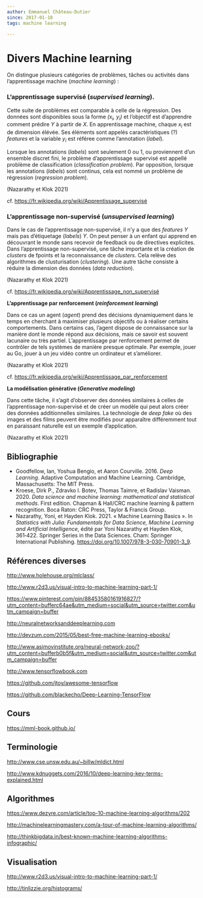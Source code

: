 ```yaml
---
author: Emmanuel Château-Dutier
since: 2017-01-18
tags: machine learning

---
```


# Divers Machine learning

On distingue plusieurs catégories de problèmes, tâches ou activités dans l’apprentissage machine (*machine learning*) :

### L’apprentissage supervisé (*supervised learning*).

Cette suite de problèmes est comparable à celle de la régression. Des données sont disponibles sous la forme *(x<sub>i</sub>, y<sub>i</sub>)* et l’objectif est d’apprendre comment prédire *Y* à partir de *X*. En apprentissage machine, chaque *x<sub>i</sub>* est de dimension élévée. Ses éléments sont appelés caractéristiques (?) *features* et la variable *y<sub>i</sub>* est référee comme l’annotation (*label*).

Lorsque les annotations (*labels*) sont seulement 0 ou 1, ou proviennent d’un ensemble discret fini, le problème d’apprentissage supervisé est appellé problème de classification (*classification problem*). Par opposition, lorsque les annotations (*labels*) sont continus, cela est nommé un problème de régression (*regression problem*).

(Nazarathy et Klok 2021)

cf. <https://fr.wikipedia.org/wiki/Apprentissage_supervisé>

### L’apprentissage non-supervisé (*unsupervised learning*)

Dans le cas de l’apprentissage non-supervisé, il n’y a que des *features* *Y* mais pas d’étiquetage (*labels*) *Y*. On peut penser à un enfant qui apprend en découvrant le monde sans recevoir de feedback ou de directives explicites. Dans l’apprentissage non-supervisé, une tâche importante et la création de *clusters* de fpoints et la reconnaissance de *clusters*. Cela relève des algorithmes de clusturisation (*clustering*). Une autre tâche consiste à réduire la dimension des données (*data reduction*).

(Nazarathy et Klok 2021)

cf. <https://fr.wikipedia.org/wiki/Apprentissage_non_supervisé>

**L’apprentissage par renforcement (*reinforcement learning*)**

Dans ce cas un agent (*agent*) prend des décisions dynamiquement dans le temps en cherchant à maximiser plusieurs objectifs ou à réaliser certains comportements. Dans certains cas, l’agent dispose de connaissance sur la manière dont le monde répond aux décisions, mais ce savoir est souvent lacunaire ou très partiel. L’apprentissage par renforcement permet de contrôler de tels systèmes de manière presque optimale. Par exemple, jouer au Go, jouer à un jeu vidéo contre un ordinateur et s’améliorer.

(Nazarathy et Klok 2021)

cf. <https://fr.wikipedia.org/wiki/Apprentissage_par_renforcement>

**La modélisation générative (*Generative modeling*)**

Dans cette tâche, il s’agit d’observer des données similaires à celles de l’apprentissage non-supervisé et de créer un modèle qui peut alors créer des données additionnelles similaires. La technologie de *deep fake* où des images et des films peuvent être modifiés pour apparaître différemment tout en paraissant naturelle est un exemple d’application.

(Nazarathy et Klok 2021)

## Bibliographie

- Goodfellow, Ian, Yoshua Bengio, et Aaron Courville. 2016. *Deep Learning*. Adaptive Computation and Machine Learning. Cambridge, Massachusetts: The MIT Press.
- Kroese, Dirk P., Zdravko I. Botev, Thomas Taimre, et Radislav Vaisman. 2020. *Data science and machine learning: mathematical and statistical methods*. First edition. Chapman & Hall/CRC machine learning & pattern recognition. Boca Raton: CRC Press, Taylor & Francis Group.
- Nazarathy, Yoni, et Hayden Klok. 2021. « Machine Learning Basics ». In *Statistics with Julia: Fundamentals for Data Science, Machine Learning and Artificial Intelligence*, édité par Yoni Nazarathy et Hayden Klok, 361‑422. Springer Series in the Data Sciences. Cham: Springer International Publishing. https://doi.org/10.1007/978-3-030-70901-3_9.

## Références diverses

http://www.holehouse.org/mlclass/

http://www.r2d3.us/visual-intro-to-machine-learning-part-1/

https://www.pinterest.com/pin/88453580161916827/?utm_content=bufferc64ae&utm_medium=social&utm_source=twitter.com&utm_campaign=buffer

http://neuralnetworksanddeeplearning.com

http://devzum.com/2015/05/best-free-machine-learning-ebooks/

http://www.asimovinstitute.org/neural-network-zoo/?utm_content=bufferb0b5f&utm_medium=social&utm_source=twitter.com&utm_campaign=buffer

http://www.tensorflowbook.com

https://github.com/jtoy/awesome-tensorflow

https://github.com/blackecho/Deep-Learning-TensorFlow

## Cours

https://mml-book.github.io/

## Terminologie

<http://www.cse.unsw.edu.au/~billw/mldict.html>

http://www.kdnuggets.com/2016/10/deep-learning-key-terms-explained.html

## Algorithmes

https://www.dezyre.com/article/top-10-machine-learning-algorithms/202

http://machinelearningmastery.com/a-tour-of-machine-learning-algorithms/

http://thinkbigdata.in/best-known-machine-learning-algorithms-infographic/

## Visualisation

http://www.r2d3.us/visual-intro-to-machine-learning-part-1/

http://tinlizzie.org/histograms/